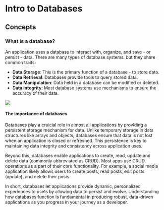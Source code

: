 # Intro to Databases
## Concepts
### What is a database? 
An application uses a database to interact with, organize, and save - or persist - data. There are many types of database systems. but they share common traits:
* **Data Storage**: This is the primary function of a database - to store data.
* **Data Retrieval**: Databases provide tools to query stored data.
* **Data Manipulation**: Data held in a database can be modified or deleted.
* **Data Integrity**: Most database systems use mechanisms to ensure the accuracy of their data. 

![](https://pages.git.generalassemb.ly/modular-curriculum-all-courses/intro-to-databases/concepts/assets/persistent-storage.png)

#### The importance of databases
Databases play a cruicial role in almost all applications by providing a persistent storage mechanism for data. Unlike temporary storage in data structures like arrays and objects, databases ensure that data is not lost when an application is closed or refreshed. This persistence is key to maintaining data integrity and consistency across application uses. 

Beyond this, databases enable applications to create, read, update and delete data (commonly abbreviated as CRUD). Most apps use CRUD operations as a part of their core functionality. For example, a social media application likely allows users to create posts, read posts, edit posts (update), and delete their posts. 

In short, databases let applications provide dynamic, personalized experiences to usets by allowing data to persist and evolve. Understanding how databases function is fundamental in producing robust, data-driven applications as you progress in your journey as a developer. 





